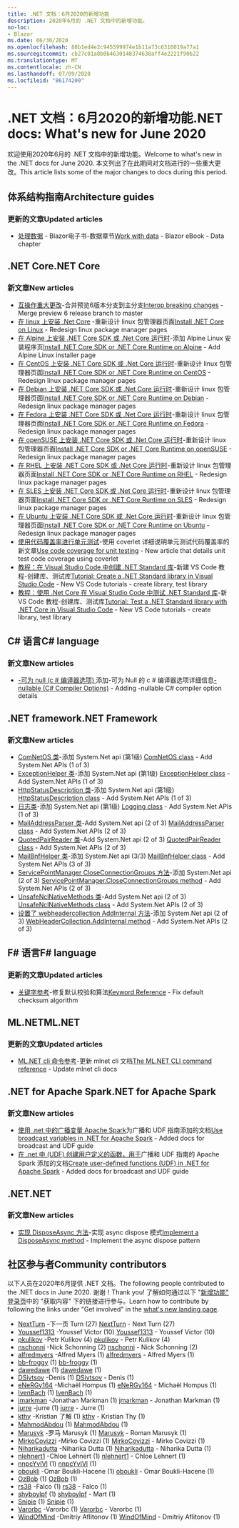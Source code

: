 ```yaml
---
title: .NET 文档：6月2020的新增功能
description: 2020年6月的 .NET 文档中的新增功能。
no-loc:
- Blazor
ms.date: 06/30/2020
ms.openlocfilehash: 88b1ed4e2c945599974e1b11a73c6316019a77a1
ms.sourcegitcommit: cb27c01a8b0b4630148374638aff4e2221f90b22
ms.translationtype: MT
ms.contentlocale: zh-CN
ms.lasthandoff: 07/09/2020
ms.locfileid: "86174200"
---
```

# <a name="net-docs-whats-new-for-june-2020"></a><span data-ttu-id="340c4-103">.NET 文档：6月2020的新增功能</span><span class="sxs-lookup"><span data-stu-id="340c4-103">.NET docs: What's new for June 2020</span></span>

<span data-ttu-id="340c4-104">欢迎使用2020年6月的 .NET 文档中的新增功能。</span><span class="sxs-lookup"><span data-stu-id="340c4-104">Welcome to what's new in the .NET docs for June 2020.</span></span> <span data-ttu-id="340c4-105">本文列出了在此期间对文档进行的一些重大更改。</span><span class="sxs-lookup"><span data-stu-id="340c4-105">This article lists some of the major changes to docs during this period.</span></span>

## <a name="architecture-guides"></a><span data-ttu-id="340c4-106">体系结构指南</span><span class="sxs-lookup"><span data-stu-id="340c4-106">Architecture guides</span></span>

### <a name="updated-articles"></a><span data-ttu-id="340c4-107">更新的文章</span><span class="sxs-lookup"><span data-stu-id="340c4-107">Updated articles</span></span>

- <span data-ttu-id="340c4-108">[处理数据](/dotnet/architecture/blazor-for-web-forms-developers/data)  -  Blazor电子书-数据章节</span><span class="sxs-lookup"><span data-stu-id="340c4-108">[Work with data](/dotnet/architecture/blazor-for-web-forms-developers/data) - Blazor eBook - Data chapter</span></span>

## <a name="net-core"></a><span data-ttu-id="340c4-109">.NET Core</span><span class="sxs-lookup"><span data-stu-id="340c4-109">.NET Core</span></span>

### <a name="new-articles"></a><span data-ttu-id="340c4-110">新文章</span><span class="sxs-lookup"><span data-stu-id="340c4-110">New articles</span></span>

- <span data-ttu-id="340c4-111">[互操作重大更改](/dotnet/core/compatibility/interop)-合并预览6版本分支到主分支</span><span class="sxs-lookup"><span data-stu-id="340c4-111">[Interop breaking changes](/dotnet/core/compatibility/interop) - Merge preview 6 release branch to master</span></span>
- <span data-ttu-id="340c4-112">[在 linux 上安装 .Net Core](/dotnet/core/install/linux) -重新设计 linux 包管理器页面</span><span class="sxs-lookup"><span data-stu-id="340c4-112">[Install .NET Core on Linux](/dotnet/core/install/linux) - Redesign linux package manager pages</span></span>
- <span data-ttu-id="340c4-113">[在 Alpine 上安装 .NET Core SDK 或 .Net Core 运行时](/dotnet/core/install/linux-alpine)-添加 Alpine Linux 安装程序页</span><span class="sxs-lookup"><span data-stu-id="340c4-113">[Install .NET Core SDK or .NET Core Runtime on Alpine](/dotnet/core/install/linux-alpine) - Add Alpine Linux installer page</span></span>
- <span data-ttu-id="340c4-114">[在 CentOS 上安装 .NET Core SDK 或 .Net Core 运行时](/dotnet/core/install/linux-centos)-重新设计 linux 包管理器页面</span><span class="sxs-lookup"><span data-stu-id="340c4-114">[Install .NET Core SDK or .NET Core Runtime on CentOS](/dotnet/core/install/linux-centos) - Redesign linux package manager pages</span></span>
- <span data-ttu-id="340c4-115">[在 Debian 上安装 .NET Core SDK 或 .Net Core 运行时](/dotnet/core/install/linux-debian)-重新设计 linux 包管理器页面</span><span class="sxs-lookup"><span data-stu-id="340c4-115">[Install .NET Core SDK or .NET Core Runtime on Debian](/dotnet/core/install/linux-debian) - Redesign linux package manager pages</span></span>
- <span data-ttu-id="340c4-116">[在 Fedora 上安装 .NET Core SDK 或 .Net Core 运行时](/dotnet/core/install/linux-fedora)-重新设计 linux 包管理器页面</span><span class="sxs-lookup"><span data-stu-id="340c4-116">[Install .NET Core SDK or .NET Core Runtime on Fedora](/dotnet/core/install/linux-fedora) - Redesign linux package manager pages</span></span>
- <span data-ttu-id="340c4-117">[在 openSUSE 上安装 .NET Core SDK 或 .Net Core 运行时](/dotnet/core/install/linux-opensuse)-重新设计 linux 包管理器页面</span><span class="sxs-lookup"><span data-stu-id="340c4-117">[Install .NET Core SDK or .NET Core Runtime on openSUSE](/dotnet/core/install/linux-opensuse) - Redesign linux package manager pages</span></span>
- <span data-ttu-id="340c4-118">[在 RHEL 上安装 .NET Core SDK 或 .Net Core 运行时](/dotnet/core/install/linux-rhel)-重新设计 linux 包管理器页面</span><span class="sxs-lookup"><span data-stu-id="340c4-118">[Install .NET Core SDK or .NET Core Runtime on RHEL](/dotnet/core/install/linux-rhel) - Redesign linux package manager pages</span></span>
- <span data-ttu-id="340c4-119">[在 SLES 上安装 .NET Core SDK 或 .Net Core 运行时](/dotnet/core/install/linux-sles)-重新设计 linux 包管理器页面</span><span class="sxs-lookup"><span data-stu-id="340c4-119">[Install .NET Core SDK or .NET Core Runtime on SLES](/dotnet/core/install/linux-sles) - Redesign linux package manager pages</span></span>
- <span data-ttu-id="340c4-120">[在 Ubuntu 上安装 .NET Core SDK 或 .Net Core 运行时](/dotnet/core/install/linux-ubuntu)-重新设计 linux 包管理器页面</span><span class="sxs-lookup"><span data-stu-id="340c4-120">[Install .NET Core SDK or .NET Core Runtime on Ubuntu](/dotnet/core/install/linux-ubuntu) - Redesign linux package manager pages</span></span>
- <span data-ttu-id="340c4-121">[使用代码覆盖率进行单元测试](/dotnet/core/testing/unit-testing-code-coverage)-使用 coverlet 详细说明单元测试代码覆盖率的新文章</span><span class="sxs-lookup"><span data-stu-id="340c4-121">[Use code coverage for unit testing](/dotnet/core/testing/unit-testing-code-coverage) - New article that details unit test code coverage using coverlet</span></span>
- <span data-ttu-id="340c4-122">[教程：在 Visual Studio Code 中创建 .NET Standard 库](/dotnet/core/tutorials/library-with-visual-studio-code)-新建 VS Code 教程-创建库、测试库</span><span class="sxs-lookup"><span data-stu-id="340c4-122">[Tutorial: Create a .NET Standard library in Visual Studio Code](/dotnet/core/tutorials/library-with-visual-studio-code) - New VS Code tutorials - create library, test library</span></span>
- <span data-ttu-id="340c4-123">[教程：使用 .Net Core 在 Visual Studio Code 中测试 .NET Standard 库](/dotnet/core/tutorials/testing-library-with-visual-studio-code)-新 VS Code 教程-创建库、测试库</span><span class="sxs-lookup"><span data-stu-id="340c4-123">[Tutorial: Test a .NET Standard library with .NET Core in Visual Studio Code](/dotnet/core/tutorials/testing-library-with-visual-studio-code) - New VS Code tutorials - create library, test library</span></span>

## <a name="c-language"></a><span data-ttu-id="340c4-124">C# 语言</span><span class="sxs-lookup"><span data-stu-id="340c4-124">C# language</span></span>

### <a name="new-articles"></a><span data-ttu-id="340c4-125">新文章</span><span class="sxs-lookup"><span data-stu-id="340c4-125">New articles</span></span>

- <span data-ttu-id="340c4-126">[-可为 null (c # 编译器选项) ](/dotnet/csharp/language-reference/compiler-options/nullable-compiler-option)添加-可为 Null 的 c # 编译器选项详细信息</span><span class="sxs-lookup"><span data-stu-id="340c4-126">[-nullable (C# Compiler Options)](/dotnet/csharp/language-reference/compiler-options/nullable-compiler-option) - Adding -nullable C# compiler option details</span></span>

## <a name="net-framework"></a><span data-ttu-id="340c4-127">.NET framework</span><span class="sxs-lookup"><span data-stu-id="340c4-127">.NET Framework</span></span>

### <a name="new-articles"></a><span data-ttu-id="340c4-128">新文章</span><span class="sxs-lookup"><span data-stu-id="340c4-128">New articles</span></span>

- <span data-ttu-id="340c4-129">[ComNetOS 类](/dotnet/framework/additional-apis/system.net.comnetos)-添加 System.Net api (第1级) </span><span class="sxs-lookup"><span data-stu-id="340c4-129">[ComNetOS class](/dotnet/framework/additional-apis/system.net.comnetos) - Add System.Net APIs (1 of 3)</span></span>
- <span data-ttu-id="340c4-130">[ExceptionHelper 类](/dotnet/framework/additional-apis/system.net.exceptionhelper)-添加 System.Net api (第1级) </span><span class="sxs-lookup"><span data-stu-id="340c4-130">[ExceptionHelper class](/dotnet/framework/additional-apis/system.net.exceptionhelper) - Add System.Net APIs (1 of 3)</span></span>
- <span data-ttu-id="340c4-131">[HttpStatusDescription 类](/dotnet/framework/additional-apis/system.net.httpstatusdescription)-添加 System.Net api (第1级) </span><span class="sxs-lookup"><span data-stu-id="340c4-131">[HttpStatusDescription class](/dotnet/framework/additional-apis/system.net.httpstatusdescription) - Add System.Net APIs (1 of 3)</span></span>
- <span data-ttu-id="340c4-132">[日志类](/dotnet/framework/additional-apis/system.net.logging)-添加 System.Net api (第1级) </span><span class="sxs-lookup"><span data-stu-id="340c4-132">[Logging class](/dotnet/framework/additional-apis/system.net.logging) - Add System.Net APIs (1 of 3)</span></span>
- <span data-ttu-id="340c4-133">[MailAddressParser 类](/dotnet/framework/additional-apis/system.net.mail.mailaddressparser)-Add System.Net api (2 of 3) </span><span class="sxs-lookup"><span data-stu-id="340c4-133">[MailAddressParser class](/dotnet/framework/additional-apis/system.net.mail.mailaddressparser) - Add System.Net APIs (2 of 3)</span></span>
- <span data-ttu-id="340c4-134">[QuotedPairReader 类](/dotnet/framework/additional-apis/system.net.mail.quotedpairreader)-Add System.Net api (2 of 3) </span><span class="sxs-lookup"><span data-stu-id="340c4-134">[QuotedPairReader class](/dotnet/framework/additional-apis/system.net.mail.quotedpairreader) - Add System.Net APIs (2 of 3)</span></span>
- <span data-ttu-id="340c4-135">[MailBnfHelper 类](/dotnet/framework/additional-apis/system.net.mime.mailbnfhelper)-添加 System.Net api (3/3) </span><span class="sxs-lookup"><span data-stu-id="340c4-135">[MailBnfHelper class](/dotnet/framework/additional-apis/system.net.mime.mailbnfhelper) - Add System.Net APIs (3 of 3)</span></span>
- <span data-ttu-id="340c4-136">[ServicePointManager CloseConnectionGroups 方法](/dotnet/framework/additional-apis/system.net.servicepointmanager.closeconnectiongroups)-添加 System.Net api (2 of 3) </span><span class="sxs-lookup"><span data-stu-id="340c4-136">[ServicePointManager.CloseConnectionGroups method](/dotnet/framework/additional-apis/system.net.servicepointmanager.closeconnectiongroups) - Add System.Net APIs (2 of 3)</span></span>
- <span data-ttu-id="340c4-137">[UnsafeNclNativeMethods 类](/dotnet/framework/additional-apis/system.net.unsafenclnativemethods)-Add System.Net api (2 of 3) </span><span class="sxs-lookup"><span data-stu-id="340c4-137">[UnsafeNclNativeMethods class](/dotnet/framework/additional-apis/system.net.unsafenclnativemethods) - Add System.Net APIs (2 of 3)</span></span>
- <span data-ttu-id="340c4-138">[设置了 webheadercollection AddInternal 方法](/dotnet/framework/additional-apis/system.net.webheadercollection.addinternal)-添加 System.Net api (2 of 3) </span><span class="sxs-lookup"><span data-stu-id="340c4-138">[WebHeaderCollection.AddInternal method](/dotnet/framework/additional-apis/system.net.webheadercollection.addinternal) - Add System.Net APIs (2 of 3)</span></span>

## <a name="f-language"></a><span data-ttu-id="340c4-139">F# 语言</span><span class="sxs-lookup"><span data-stu-id="340c4-139">F# language</span></span>

### <a name="updated-articles"></a><span data-ttu-id="340c4-140">更新的文章</span><span class="sxs-lookup"><span data-stu-id="340c4-140">Updated articles</span></span>

- <span data-ttu-id="340c4-141">[关键字参考](/dotnet/fsharp/language-reference/keyword-reference)-修复默认校验和算法</span><span class="sxs-lookup"><span data-stu-id="340c4-141">[Keyword Reference](/dotnet/fsharp/language-reference/keyword-reference) - Fix default checksum algorithm</span></span>

## <a name="mlnet"></a><span data-ttu-id="340c4-142">ML.NET</span><span class="sxs-lookup"><span data-stu-id="340c4-142">ML.NET</span></span>

### <a name="updated-articles"></a><span data-ttu-id="340c4-143">更新的文章</span><span class="sxs-lookup"><span data-stu-id="340c4-143">Updated articles</span></span>

- <span data-ttu-id="340c4-144">[ML.NET cli 命令参考](/dotnet/machine-learning/reference/ml-net-cli-reference)-更新 mlnet cli 文档</span><span class="sxs-lookup"><span data-stu-id="340c4-144">[The ML.NET CLI command reference](/dotnet/machine-learning/reference/ml-net-cli-reference) - Update mlnet cli docs</span></span>

## <a name="net-for-apache-spark"></a><span data-ttu-id="340c4-145">.NET for Apache Spark</span><span class="sxs-lookup"><span data-stu-id="340c4-145">.NET for Apache Spark</span></span>

### <a name="new-articles"></a><span data-ttu-id="340c4-146">新文章</span><span class="sxs-lookup"><span data-stu-id="340c4-146">New articles</span></span>

- <span data-ttu-id="340c4-147">[使用 .net 中的广播变量 Apache Spark](/dotnet/spark/how-to-guides/broadcast-guide)为广播和 UDF 指南添加的文档</span><span class="sxs-lookup"><span data-stu-id="340c4-147">[Use broadcast variables in .NET for Apache Spark](/dotnet/spark/how-to-guides/broadcast-guide) - Added docs for broadcast and UDF guide</span></span>
- <span data-ttu-id="340c4-148">[在 .net 中 (UDF) 创建用户定义的函数，用于](/dotnet/spark/how-to-guides/udf-guide)广播和 UDF 指南的 Apache Spark 添加的文档</span><span class="sxs-lookup"><span data-stu-id="340c4-148">[Create user-defined functions (UDF) in .NET for Apache Spark](/dotnet/spark/how-to-guides/udf-guide) - Added docs for broadcast and UDF guide</span></span>

## <a name="net"></a><span data-ttu-id="340c4-149">.NET</span><span class="sxs-lookup"><span data-stu-id="340c4-149">.NET</span></span>

### <a name="new-articles"></a><span data-ttu-id="340c4-150">新文章</span><span class="sxs-lookup"><span data-stu-id="340c4-150">New articles</span></span>

- <span data-ttu-id="340c4-151">[实现 DisposeAsync 方法](/dotnet/standard/garbage-collection/implementing-disposeasync)-实现 async dispose 模式</span><span class="sxs-lookup"><span data-stu-id="340c4-151">[Implement a DisposeAsync method](/dotnet/standard/garbage-collection/implementing-disposeasync) - Implement the async dispose pattern</span></span>

## <a name="community-contributors"></a><span data-ttu-id="340c4-152">社区参与者</span><span class="sxs-lookup"><span data-stu-id="340c4-152">Community contributors</span></span>

<span data-ttu-id="340c4-153">以下人员在2020年6月提供 .NET 文档。</span><span class="sxs-lookup"><span data-stu-id="340c4-153">The following people contributed to the .NET docs in June 2020.</span></span> <span data-ttu-id="340c4-154">谢谢！</span><span class="sxs-lookup"><span data-stu-id="340c4-154">Thank you!</span></span> <span data-ttu-id="340c4-155">了解如何通过以下 "[新增功能" 登录页](index.yml)中的 "获取内容" 下的链接进行参与。</span><span class="sxs-lookup"><span data-stu-id="340c4-155">Learn how to contribute by following the links under "Get involved" in the [what's new landing page](index.yml).</span></span>

- <span data-ttu-id="340c4-156">[NextTurn](https://github.com/NextTurn) -下一页 Turn (27) </span><span class="sxs-lookup"><span data-stu-id="340c4-156">[NextTurn](https://github.com/NextTurn) - Next Turn (27)</span></span>
- <span data-ttu-id="340c4-157">[Youssef1313](https://github.com/Youssef1313) -Youssef Victor (10) </span><span class="sxs-lookup"><span data-stu-id="340c4-157">[Youssef1313](https://github.com/Youssef1313) - Youssef Victor (10)</span></span>
- <span data-ttu-id="340c4-158">[pkulikov](https://github.com/pkulikov) -Petr Kulikov (4) </span><span class="sxs-lookup"><span data-stu-id="340c4-158">[pkulikov](https://github.com/pkulikov) - Petr Kulikov (4)</span></span>
- <span data-ttu-id="340c4-159">[nschonni](https://github.com/nschonni) -Nick Schonning (2) </span><span class="sxs-lookup"><span data-stu-id="340c4-159">[nschonni](https://github.com/nschonni) - Nick Schonning (2)</span></span>
- <span data-ttu-id="340c4-160">[alfredmyers](https://github.com/alfredmyers) -Alfred Myers (1) </span><span class="sxs-lookup"><span data-stu-id="340c4-160">[alfredmyers](https://github.com/alfredmyers) - Alfred Myers (1)</span></span>
- <span data-ttu-id="340c4-161">[bb-froggy](https://github.com/bb-froggy) (1) </span><span class="sxs-lookup"><span data-stu-id="340c4-161">[bb-froggy](https://github.com/bb-froggy) (1)</span></span>
- <span data-ttu-id="340c4-162">[dawedawe](https://github.com/dawedawe) (1) </span><span class="sxs-lookup"><span data-stu-id="340c4-162">[dawedawe](https://github.com/dawedawe) (1)</span></span>
- <span data-ttu-id="340c4-163">[DSivtsov](https://github.com/DSivtsov) -Denis (1) </span><span class="sxs-lookup"><span data-stu-id="340c4-163">[DSivtsov](https://github.com/DSivtsov) - Denis (1)</span></span>
- <span data-ttu-id="340c4-164">[eNeRGy164](https://github.com/eNeRGy164) -Michaël Hompus (1) </span><span class="sxs-lookup"><span data-stu-id="340c4-164">[eNeRGy164](https://github.com/eNeRGy164) - Michaël Hompus (1)</span></span>
- <span data-ttu-id="340c4-165">[IvenBach](https://github.com/IvenBach) (1) </span><span class="sxs-lookup"><span data-stu-id="340c4-165">[IvenBach](https://github.com/IvenBach) (1)</span></span>
- <span data-ttu-id="340c4-166">[jmarkman](https://github.com/jmarkman) -Jonathan Markman (1) </span><span class="sxs-lookup"><span data-stu-id="340c4-166">[jmarkman](https://github.com/jmarkman) - Jonathan Markman (1)</span></span>
- <span data-ttu-id="340c4-167">[jurre](https://github.com/jurre) -jurre (1) </span><span class="sxs-lookup"><span data-stu-id="340c4-167">[jurre](https://github.com/jurre) - Jurre (1)</span></span>
- <span data-ttu-id="340c4-168">[kthy](https://github.com/kthy) -Kristian 了解 (1) </span><span class="sxs-lookup"><span data-stu-id="340c4-168">[kthy](https://github.com/kthy) - Kristian Thy (1)</span></span>
- <span data-ttu-id="340c4-169">[MahmodAbdou](https://github.com/MahmodAbdou) (1) </span><span class="sxs-lookup"><span data-stu-id="340c4-169">[MahmodAbdou](https://github.com/MahmodAbdou) (1)</span></span>
- <span data-ttu-id="340c4-170">[Marusyk](https://github.com/Marusyk) -罗马 Marusyk (1) </span><span class="sxs-lookup"><span data-stu-id="340c4-170">[Marusyk](https://github.com/Marusyk) - Roman Marusyk (1)</span></span>
- <span data-ttu-id="340c4-171">[MirkoCovizzi](https://github.com/MirkoCovizzi) -Mirko Covizzi (1) </span><span class="sxs-lookup"><span data-stu-id="340c4-171">[MirkoCovizzi](https://github.com/MirkoCovizzi) - Mirko Covizzi (1)</span></span>
- <span data-ttu-id="340c4-172">[Niharikadutta](https://github.com/Niharikadutta) -Niharika Dutta (1) </span><span class="sxs-lookup"><span data-stu-id="340c4-172">[Niharikadutta](https://github.com/Niharikadutta) - Niharika Dutta (1)</span></span>
- <span data-ttu-id="340c4-173">[nlehnert1](https://github.com/nlehnert1) -Chloe Lehnert (1) </span><span class="sxs-lookup"><span data-stu-id="340c4-173">[nlehnert1](https://github.com/nlehnert1) - Chloe Lehnert (1)</span></span>
- <span data-ttu-id="340c4-174">[nnpcYvIVl](https://github.com/nnpcYvIVl) (1) </span><span class="sxs-lookup"><span data-stu-id="340c4-174">[nnpcYvIVl](https://github.com/nnpcYvIVl) (1)</span></span>
- <span data-ttu-id="340c4-175">[oboukli](https://github.com/oboukli) -Omar Boukli-Hacene (1) </span><span class="sxs-lookup"><span data-stu-id="340c4-175">[oboukli](https://github.com/oboukli) - Omar Boukli-Hacene (1)</span></span>
- <span data-ttu-id="340c4-176">[OzBob](https://github.com/OzBob) (1) </span><span class="sxs-lookup"><span data-stu-id="340c4-176">[OzBob](https://github.com/OzBob) (1)</span></span>
- <span data-ttu-id="340c4-177">[rs38](https://github.com/rs38) -Falco (1) </span><span class="sxs-lookup"><span data-stu-id="340c4-177">[rs38](https://github.com/rs38) - Falco (1)</span></span>
- <span data-ttu-id="340c4-178">[shyboylpf](https://github.com/shyboylpf) (1) </span><span class="sxs-lookup"><span data-stu-id="340c4-178">[shyboylpf](https://github.com/shyboylpf) - Mart (1)</span></span>
- <span data-ttu-id="340c4-179">[Snipie](https://github.com/Snipie) (1) </span><span class="sxs-lookup"><span data-stu-id="340c4-179">[Snipie](https://github.com/Snipie) (1)</span></span>
- <span data-ttu-id="340c4-180">[Varorbc](https://github.com/Varorbc) -Varorbc (1) </span><span class="sxs-lookup"><span data-stu-id="340c4-180">[Varorbc](https://github.com/Varorbc) - Varorbc (1)</span></span>
- <span data-ttu-id="340c4-181">[WindOfMind](https://github.com/WindOfMind) -Dmitriy Aflitonov (1) </span><span class="sxs-lookup"><span data-stu-id="340c4-181">[WindOfMind](https://github.com/WindOfMind) - Dmitriy Aflitonov (1)</span></span>
